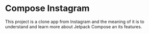 # Compose Instagram

This project is a clone app from Instagram and the meaning of it is to understand and learn more about 
Jetpack Compose an its features.
